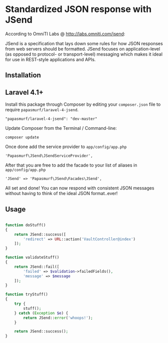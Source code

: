 # Standardized JSON response with JSend

According to OmniTI Labs @ http://labs.omniti.com/jsend:

JSend is a specification that lays down some rules for how JSON responses from web servers should be formatted. JSend focuses on application-level (as opposed to protocol- or transport-level) messaging which makes it ideal for use in REST-style applications and APIs.

## Installation

## Laravel 4.1+

Install this package through Composer by editing your `composer.json` file to require `papasmurf/laravel-4-jsend`.

	"papasmurf/laravel-4-jsend": "dev-master"

Update Composer from the Terminal / Command-line:

    composer update

Once done add the service provider to `app/config/app.php`

    'Papasmurf\JSend\JSendServiceProvider',

After that you are free to add the facade to your list of aliases in `app/config/app.php`

	'JSend' => 'Papasmurf\JSend\Facades\JSend',

All set and done! You can now respond with consistent JSON messages without
having to think of the ideal JSON format..ever!

## Usage

```php

function doStuff()
{
	return JSend::success([
		'redirect' => URL::action('VaultController@index')
	]);
}

function validateStuff()
{
	return JSend::fail([
		'failed' => $validation->failedFields(),
		'message' => $message
	]);
}

function tryStuff()
{
	try {
		stuff();
	} catch (Exception $e) {
		return JSend::error('whoops!');
	}

	return JSend::success();
}

```